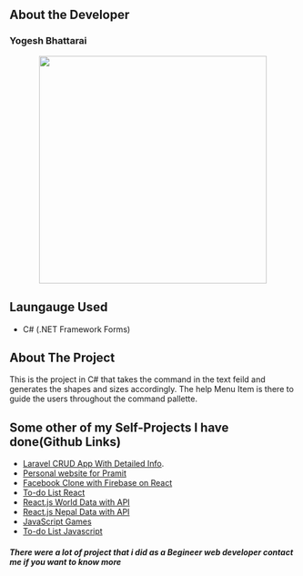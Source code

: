 ## About the Developer

<h3>Yogesh Bhattarai</h3>
<p align="center"><a href="https://www.yogesh-bhattarai.com" target="_blank"><img src="https://www.yogesh-bhattarai.com/img/home-bg-2.jpg" width="400"></a></p>

## Laungauge Used
- C# (.NET Framework Forms)


## About The Project
This is the project in C# that takes the command in the text feild and generates the shapes and sizes accordingly. The help Menu Item is there to guide the users throughout the command pallette.



## Some other of my Self-Projects I have done(Github Links)

- [Laravel CRUD App With Detailed Info](https://github.com/uniquemozilla22/Laravel-CRUD).
- [Personal website for Pramit](https://github.com/uniquemozilla22/Pramit-Personal_website)
- [Facebook Clone with Firebase on React](https://github.com/uniquemozilla22/Facebook-Clone-App)
- [To-do List React](https://github.com/uniquemozilla22/To-Do-List-React)
- [React.js World Data with API](https://github.com/uniquemozilla22/React-js-Covid-world-data)
- [React.js Nepal Data with API](https://github.com/uniquemozilla22/React_Nepal_Covid_19_Tracker)
- [JavaScript Games](https://github.com/uniquemozilla22/JavaScriptGames)
- [To-do List Javascript](https://github.com/uniquemozilla22/To-Do-List-JS-)

<h5> There were a lot of project that i did as a Begineer web developer contact me if you want to know more</h5>

